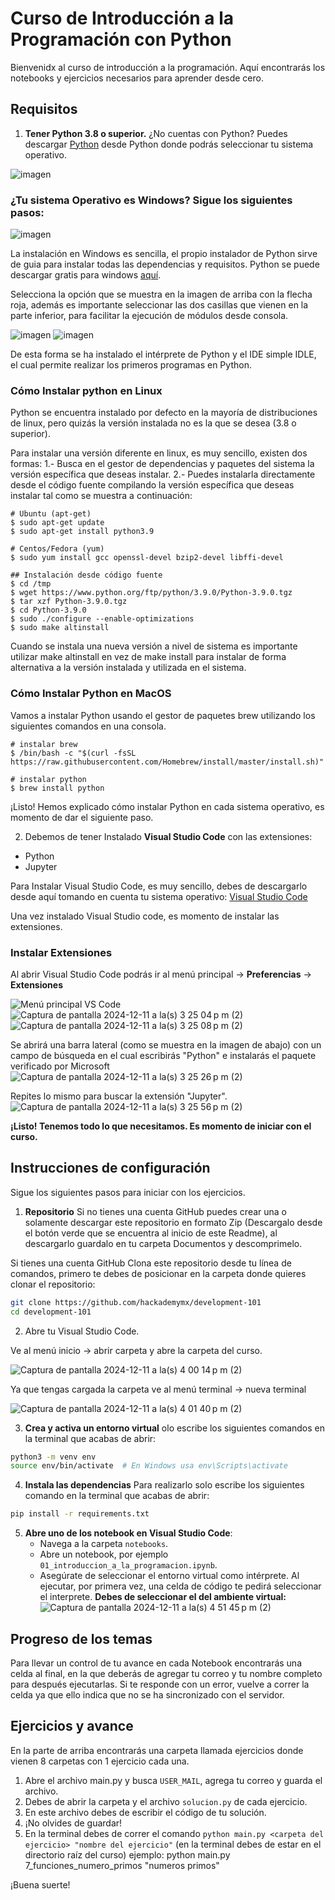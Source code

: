 # Curso de Introducción a la Programación con Python

Bienvenidx al curso de introducción a la programación. Aquí encontrarás los notebooks y ejercicios necesarios para aprender desde cero.

## Requisitos
1. **Tener Python 3.8 o superior.**
¿No cuentas con Python?  Puedes descargar [Python](https://www.python.org/downloads/) desde Python donde podrás seleccionar tu sistema operativo.

![imagen](https://github.com/user-attachments/assets/e1263869-975b-498c-a3c9-1c2381a926ff)

### ¿Tu sistema Operativo es Windows? Sigue los siguientes pasos:

![imagen](https://github.com/user-attachments/assets/6524ea13-5456-4345-ab75-5a8b0048b192)

La instalación en Windows es sencilla, el propio instalador de Python sirve de guia para instalar todas las dependencias y requisitos. Python se puede descargar gratis para windows [aquí](https://www.python.org/downloads/windows/).

Selecciona la opción que se muestra en la imagen de arriba con la flecha roja, además es importante seleccionar las dos casillas que vienen en la parte inferior, para facilitar la ejecución de módulos desde consola.

![imagen](https://github.com/user-attachments/assets/c8fbfcc1-a26e-452b-9b4b-12989a6a628a)
![imagen](https://github.com/user-attachments/assets/c9ee8c07-2d4c-4232-b64d-c5b6ddb65ce9)

De esta forma se ha instalado el intérprete de Python y el IDE simple IDLE, el cual permite realizar los primeros programas en Python.

### Cómo Instalar python en Linux

Python se encuentra instalado por defecto en la mayoría de distribuciones de linux, pero quizás la versión instalada no es la que se desea (3.8 o superior). 


Para instalar una versión diferente en linux, es muy sencillo, existen dos formas:
1.- Busca en el gestor de dependencias y paquetes del sistema la versión específica que deseas instalar.
2.- Puedes instalarla directamente desde el código fuente compilando la versión específica que deseas instalar tal como se muestra a continuación:


```
# Ubuntu (apt-get)
$ sudo apt-get update
$ sudo apt-get install python3.9
```
```
# Centos/Fedora (yum)
$ sudo yum install gcc openssl-devel bzip2-devel libffi-devel
```
```
## Instalación desde código fuente
$ cd /tmp
$ wget https://www.python.org/ftp/python/3.9.0/Python-3.9.0.tgz
$ tar xzf Python-3.9.0.tgz
$ cd Python-3.9.0
$ sudo ./configure --enable-optimizations
$ sudo make altinstall
```
Cuando se instala una nueva versión a nivel de sistema es importante utilizar make altinstall en vez de make install para instalar de forma alternativa a la versión instalada y utilizada en el sistema.

### Cómo Instalar Python en MacOS
Vamos a instalar Python usando el gestor de paquetes brew utilizando los siguientes comandos en una consola.

```
# instalar brew
$ /bin/bash -c "$(curl -fsSL https://raw.githubusercontent.com/Homebrew/install/master/install.sh)"

# instalar python
$ brew install python
```
¡Listo! Hemos explicado cómo instalar Python en cada sistema operativo, es momento de dar el siguiente paso.

2. Debemos de tener Instalado **Visual Studio Code** con las extensiones:
  - Python
  - Jupyter

Para Instalar Visual Studio Code, es muy sencillo, debes de descargarlo desde aquí tomando en cuenta tu sistema operativo:  [Visual Studio Code](https://code.visualstudio.com/download)

Una vez instalado Visual Studio code, es momento de instalar las extensiones.

### Instalar Extensiones

Al abrir Visual Studio Code podrás ir al menú principal -> **Preferencias** -> **Extensiones**


![Menú principal VS Code](https://github.com/user-attachments/assets/eb7076c2-91a2-484a-9678-f26a79d6421a)
![Captura de pantalla 2024-12-11 a la(s) 3 25 04 p m  (2)](https://github.com/user-attachments/assets/98cfa4ed-4330-4294-90b1-a109060533c0)
![Captura de pantalla 2024-12-11 a la(s) 3 25 08 p m  (2)](https://github.com/user-attachments/assets/3eecffc2-3863-4847-98bf-0e18cb831aa9)

Se abrirá una barra lateral (como se muestra en la imagen de abajo) con un campo de búsqueda en el cual escribirás "Python" e instalarás el paquete verificado por Microsoft
![Captura de pantalla 2024-12-11 a la(s) 3 25 26 p m  (2)](https://github.com/user-attachments/assets/ba2940b2-ebda-435c-b4be-52346a44a4d4)

Repites lo mismo para buscar la extensión "Jupyter".
![Captura de pantalla 2024-12-11 a la(s) 3 25 56 p m  (2)](https://github.com/user-attachments/assets/34e2c632-9414-4cfd-8fb7-b6ab3905cd7f)

**¡Listo! Tenemos todo lo que necesitamos. Es momento de iniciar con el curso.**

## Instrucciones de configuración
Sigue los siguientes pasos para iniciar con los ejercicios.

1. **Repositorio**
Si no tienes una cuenta GitHub puedes crear una o solamente descargar este repositorio en formato Zip (Descargalo desde el botón verde que se encuentra al inicio de este Readme), al descargarlo guardalo en tu carpeta Documentos y descomprimelo. 

Si tienes una cuenta GitHub Clona este repositorio desde tu línea de comandos, primero te debes de posicionar en la carpeta donde quieres clonar el repositorio:

```bash
git clone https://github.com/hackademymx/development-101
cd development-101
```
2. Abre tu Visual Studio Code.

Ve al menú inicio -> abrir carpeta y abre la carpeta del curso.

![Captura de pantalla 2024-12-11 a la(s) 4 00 14 p m  (2)](https://github.com/user-attachments/assets/9fd9d903-5565-404c-b0d3-7e2c8a9d03b5)

Ya que tengas cargada la carpeta ve al menú terminal -> nueva terminal

![Captura de pantalla 2024-12-11 a la(s) 4 01 40 p m  (2)](https://github.com/user-attachments/assets/9bf908ea-733c-4d20-a356-663080e109fa)

3. **Crea y activa un entorno virtual**
olo escribe los siguientes comandos en la terminal que acabas de abrir:

```bash
python3 -m venv env
source env/bin/activate  # En Windows usa env\Scripts\activate
```

4. **Instala las dependencias**
Para realizarlo solo escribe los siguientes comando en la terminal que acabas de abrir:
```bash
pip install -r requirements.txt
```

5. **Abre uno de los notebook en Visual Studio Code**:
    - Navega a la carpeta `notebooks`.
    - Abre un notebook, por ejemplo `01_introduccion_a_la_programacion.ipynb`.
    - Asegúrate de seleccionar el entorno virtual como intérprete.
      Al ejecutar, por primera vez, una celda de código te pedirá seleccionar el interprete.
      **Debes de seleccionar el del ambiente virtual:**
      ![Captura de pantalla 2024-12-11 a la(s) 4 51 45 p m  (2)](https://github.com/user-attachments/assets/faf884bf-53f7-4ce0-9b12-d9df014f5e74)

## Progreso de los temas

Para llevar un control de tu avance en cada Notebook encontrarás una celda al final, en la que deberás de agregar tu correo y tu nombre completo para después ejecutarlas. Si te responde con un error, vuelve a correr la celda ya que ello indica que no se ha sincronizado con el servidor.

## Ejercicios y avance

En la parte de arriba encontrarás una carpeta llamada ejercicios donde vienen 8 carpetas con 1 ejercicio cada una.

1. Abre el archivo main.py y busca `USER_MAIL`, agrega tu correo y guarda el archivo.
2. Debes de abrir la carpeta y el archivo `solucion.py` de cada ejercicio.
3. En este archivo debes de escribir el código de tu solución.
4. ¡No olvides de guardar!
5. En la terminal debes de correr el comando `python main.py <carpeta del ejercicio> "nombre del ejercicio"` (en la terminal debes de estar en el directorio raíz del curso) ejemplo: python main.py 7_funciones_numero_primos "numeros primos" 

¡Buena suerte!
